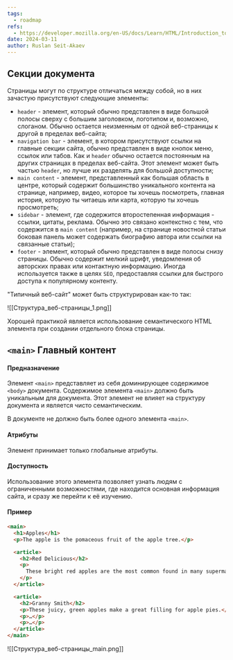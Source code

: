 ```yaml
---
tags:
  - roadmap
refs:
  - https://developer.mozilla.org/en-US/docs/Learn/HTML/Introduction_to_HTML/Document_and_website_structure
date: 2024-03-11
author: Ruslan Seit-Akaev
---
```

## Секции документа

Страницы могут по структуре отличаться между собой, но в них зачастую присутствуют следующие элементы:
- `header` - элемент, который обычно представлен в виде большой полосы сверху с большим заголовком, логотипом и, возможно, слоганом. Обычно остается неизменным от одной веб-страницы к другой в пределах веб-сайта;
- `navigation bar` - элемент, в котором присутствуют ссылки на главные секции сайта, обычно представлен в виде кнопок меню, ссылок или табов. Как и `header` обычно остается постоянным на других страницах в пределах веб-сайта. Этот элемент может быть частью `header`, но лучше их разделять для большой доступности;
- `main content` - элемент, представленный как большая область в центре, который содержит большинство уникального контента на странице, например, видео, которое ты хочешь посмотреть, главная история, которую ты читаешь или карта, которую ты хочешь просмотреть;
- `sidebar` - элемент, где содержится второстепенная информация - ссылки, цитаты, реклама. Обычно это связано контекстно с тем, что содержится в `main content` (например, на странице новостной статьи боковая панель может содержать биографию автора или ссылки на связанные статьи);
- `footer` - элемент, который обычно представлен в виде полосы снизу страницы. Обычно содержит мелкий шрифт, уведомления об авторских правах или контактную информацию. Иногда используется также в целях `SEO`, предоставляя ссылки для быстрого доступа к популярному контенту.

"Типичный веб-сайт" может быть структурирован как-то так:

![[Структура_веб-страницы_1.png]]

Хорошей практикой является использование семантического HTML элемента при создании отдельного блока страницы.

## `<main>` Главный контент

#### Предназначение

Элемент `<main>` представляет из себя доминирующее содержимое `<body>` документа. Содержимое элемента `<main>` должно быть уникальным для документа. Этот элемент не влияет на структуру документа и является чисто семантическим.

В документе не должно быть более одного элемента `<main>`.
#### Атрибуты

Элемент принимает только глобальные атрибуты.
#### Доступность

Использование этого элемента позволяет узнать людям с ограниченными возможностями, где находится основная информация сайта, и сразу же перейти к её изучению.
#### Пример

```html
<main>
  <h1>Apples</h1>
  <p>The apple is the pomaceous fruit of the apple tree.</p>

  <article>
    <h2>Red Delicious</h2>
    <p>
      These bright red apples are the most common found in many supermarkets.
    </p>
  </article>

  <article>
    <h2>Granny Smith</h2>
    <p>These juicy, green apples make a great filling for apple pies.</p>
    <p>…</p>
    <p>…</p>
  </article>
</main>
```

![[Структура_веб-страницы_main.png]]

